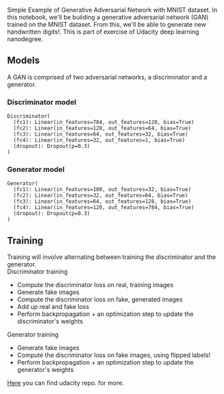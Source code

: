 Simple Example of Generative Adversarial Network with MNIST dataset. In this notebook, we'll be building a generative adversarial network (GAN) trained on the MNIST dataset. From this, we'll be able to generate new handwritten digits!. This is part of exercise of Udacity deep learning nanodegree.  

## Models 

A GAN is comprised of two adversarial networks, a discriminator and a generator.  
### Discriminator model
```
Discriminator(
  (fc1): Linear(in_features=784, out_features=128, bias=True)
  (fc2): Linear(in_features=128, out_features=64, bias=True)
  (fc3): Linear(in_features=64, out_features=32, bias=True)
  (fc4): Linear(in_features=32, out_features=1, bias=True)
  (dropout): Dropout(p=0.3)
)
```
### Generator model
```
Generator(
  (fc1): Linear(in_features=100, out_features=32, bias=True)
  (fc2): Linear(in_features=32, out_features=64, bias=True)
  (fc3): Linear(in_features=64, out_features=128, bias=True)
  (fc4): Linear(in_features=128, out_features=784, bias=True)
  (dropout): Dropout(p=0.3)
)
```

## Training

Training will involve alternating between training the discriminator and the generator.  
Discriminator training

   - Compute the discriminator loss on real, training images
   - Generate fake images
   - Compute the discriminator loss on fake, generated images
   - Add up real and fake loss
   - Perform backpropagation + an optimization step to update the discriminator's weights

Generator training

   - Generate fake images
   - Compute the discriminator loss on fake images, using flipped labels!
   - Perform backpropagation + an optimization step to update the generator's weights  
   
[Here](https://github.com/udacity/deep-learning-v2-pytorch/tree/master/gan-mnist) you can find udacity repo. for more.
